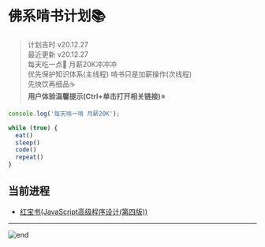 
# **佛系啃书计划📚**
>计划吉时 v20.12.27  
>最近更新 v20.12.27  
>每天吃一点🍌 月薪20K冲冲冲  
>优先保护知识体系(主线程) 啃书只是加薪操作(次线程)  
>先快饮再细品☕  
>**用户体验温馨提示(Ctrl+单击打开相关链接)⭐**  

```js
console.log('每天啃一啃 月薪20K');

while (true) {
  eat()
  sleep()
  code()
  repeat()
}
```

## **当前进程**
* [红宝书(JavaScript高级程序设计(第四版))](./books_center/red_ruby_book.md)

------
![end](https://gitee.com/techpang/img_emoji_libs/raw/master/img_bed/markdown_images/end.jpg '富婆加我吧不想努力了')